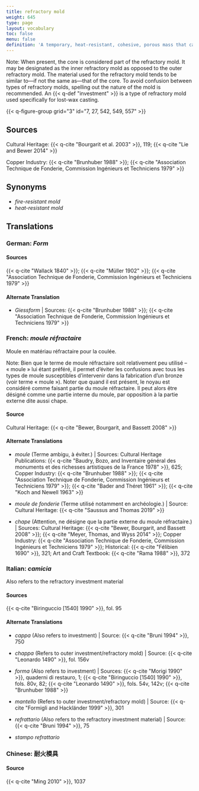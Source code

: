 ```yaml
---
title: refractory mold
weight: 645
type: page
layout: vocabulary
toc: false
menu: false
definition: 'A temporary, heat-resistant, cohesive, porous mass that captures the fine impression of the model to be reproduced and forms the void into which the molten metal will be cast. Investment, green sand, and ceramic shell are examples of refractory molds.'
---
```


<div class="backmatter">
Note: When present, the core is considered part of the refractory mold. It may be designated as the inner refractory mold as opposed to the outer refractory mold. The material used for the refractory mold tends to be similar to—if not the same as—that of the core. To avoid confusion between types of refractory molds, spelling out the nature of the mold is recommended. An {{< q-def "investment" >}} is a type of refractory mold used specifically for lost-wax casting.
</div>

{{< q-figure-group grid="3" id="7, 27, 542, 549, 557" >}}

## Sources

Cultural Heritage: {{< q-cite "Bourgarit et al. 2003" >}}, 119; {{< q-cite "Lie and Bewer 2014" >}}

Copper Industry: {{< q-cite "Brunhuber 1988" >}}; {{< q-cite "Association Technique de Fonderie, Commission Ingénieurs et Techniciens 1979" >}}

## Synonyms

- *fire-resistant mold*
- *heat-resistant mold*

## Translations

<div class="accordion">

### **German**: *Form*

#### Sources

{{< q-cite "Wallack 1840" >}}; {{< q-cite "Müller 1902" >}}; {{< q-cite "Association Technique de Fonderie, Commission Ingénieurs et Techniciens 1979" >}}

#### Alternate Translation

- *Giessform* | Sources: {{< q-cite "Brunhuber 1988" >}}; {{< q-cite "Association Technique de Fonderie, Commission Ingénieurs et Techniciens 1979" >}}

### **French**: *moule réfractaire*

Moule en matériau réfractaire pour la coulée.

<div class="backmatter">
Note: Bien que le terme de moule réfractaire soit relativement peu utilisé – « moule » lui étant préféré, il permet d’éviter les confusions avec tous les types de moule susceptibles d’intervenir dans la fabrication d’un bronze (voir terme « moule »). Noter que quand il est présent, le noyau est considéré comme faisant partie du moule réfractaire. Il peut alors être désigné comme une partie interne du moule, par opposition à la partie externe dite aussi chape.
</div>

#### Source

Cultural Heritage: {{< q-cite "Bewer, Bourgarit, and Bassett 2008" >}}

#### Alternate Translations

- *moule* (Terme ambigu, à éviter.) | Sources: Cultural Heritage Publications: {{< q-cite "Baudry, Bozo, and Inventaire général des monuments et des richesses artistiques de la France 1978" >}}, 625; Copper Industry: {{< q-cite "Brunhuber 1988" >}}; {{< q-cite "Association Technique de Fonderie, Commission Ingénieurs et Techniciens 1979" >}}; {{< q-cite "Bader and Théret 1961" >}}; {{< q-cite "Koch and Newell 1963" >}}

- *moule de fonderie* (Terme utilisé notamment en archéologie.) | Source: Cultural Heritage: {{< q-cite "Saussus and Thomas 2019" >}}

- *chape* (Attention, ne désigne que la partie externe du moule réfractaire.) | Sources: Cultural Heritage: {{< q-cite "Bewer, Bourgarit, and Bassett 2008" >}}; {{< q-cite "Meyer, Thomas, and Wyss 2014" >}}; Copper Industry: {{< q-cite "Association Technique de Fonderie, Commission Ingénieurs et Techniciens 1979" >}}; Historical: {{< q-cite "Félibien 1690" >}}, 321; Art and Craft Textbook: {{< q-cite "Rama 1988" >}}, 372

### **Italian**: *camicia*

Also refers to the refractory investment material

#### Sources

{{< q-cite "Biringuccio [1540] 1990" >}}, fol. 95

#### Alternate Translations

- *cappa* (Also refers to investment) | Source: {{< q-cite "Bruni 1994" >}}, 750

- *chappa* (Refers to outer investment/refractory mold) | Source: {{< q-cite "Leonardo 1490" >}}, fol. 156v

- *forma* (Also refers to investment) | Sources: {{< q-cite "Morigi 1990" >}}, quaderni di restauro, 1; {{< q-cite "Biringuccio [1540] 1990" >}}, fols. 80v, 82; {{< q-cite "Leonardo 1490" >}}, fols. 54v, 142v; {{< q-cite "Brunhuber 1988" >}}

- *mantello* (Refers to outer investment/refractory mold) | Source: {{< q-cite "Formigli and Hackländer 1999" >}}, 301

- *refrattario* (Also refers to the refractory investment material) | Source: {{< q-cite "Bruni 1994" >}}, 75       

- *stampo refrattario*

### **Chinese**: 耐火模具

#### Source

{{< q-cite "Ming 2010" >}}, 1037    

</div>
